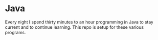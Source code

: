 # Java

Every night I spend thirty minutes to an hour programming in Java to stay current and to continue learning. This repo is setup for these various programs. 
